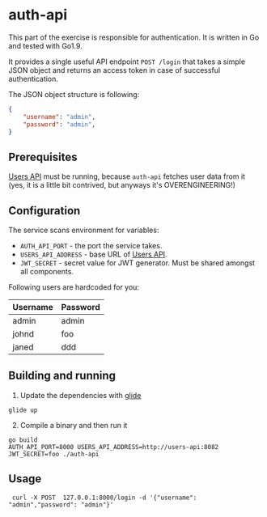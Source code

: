 # auth-api

This part of the exercise is responsible for authentication. It is written in Go and tested with Go1.9.

It provides a single useful API endpoint `POST /login` that takes a simple JSON object and 
returns an access token in case of successful authentication.

The JSON object structure is following:
```json
{
    "username": "admin",
    "password": "admin",
}
```

## Prerequisites
[Users API](/users-api) must be running, because `auth-api` fetches user data from it (yes, it is a little bit contrived, but anyways it's OVERENGINEERING!)

## Configuration

The service scans environment for variables:
- `AUTH_API_PORT` - the port the service takes.
- `USERS_API_ADDRESS` - base URL of [Users API](/users-api).
- `JWT_SECRET` - secret value for JWT generator. Must be shared amongst all components.

Following users are hardcoded for you:

|  Username | Password  |
|-----------|-----------|
| admin     | admin     |
| johnd     | foo       |
| janed     | ddd       |

## Building and running

1. Update the dependencies with [glide](https://github.com/Masterminds/glide)
```
glide up
```
2. Compile a binary and then run it
```
go build
AUTH_API_PORT=8000 USERS_API_ADDRESS=http://users-api:8082 JWT_SECRET=foo ./auth-api
```

## Usage

```
 curl -X POST  127.0.0.1:8000/login -d '{"username": "admin","password": "admin"}'
```

